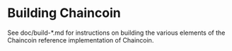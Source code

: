 Building Chaincoin
================

See doc/build-*.md for instructions on building the various
elements of the Chaincoin reference implementation of Chaincoin.
